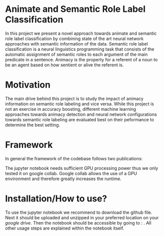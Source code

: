 # Animate and Semantic Role Label Classification
In this project we present a novel approach towards animate and semantic role label classification by combining state of the art neural network approaches 
with semantic information of the data. Semantic role label classification is a neural linguistics programming task that consists of the automatic assignment of semantic roles to each argument of the main predicate in a sentence. Animacy is the property for a referent of a noun to be an agent based on how sentient or alive the referent is.

# Motivation
The main drive behind this project is to study the impact of animacy information on semantic role labeling and vice versa. While this project is not an exercise in accuracy boosting, different machine learning approaches towards animacy detection and neural network configurations towards semantic role labeling are evaluated best on their peformance to determine the best setting. 

# Framework
In general the framework of the codebase follows two publications:

The jupyter notebook needs sufficient GPU processing power thus we only tested it on google collab. Google collab allows the use of a GPU environment and therefore greatly increases the runtime. 

# Installation/How to use?
To use the jupyter notebook we recommend to download the github file.  Next it should be uploaded and unzipped in your preferred location on your *google drive*. Then the notebook should be accessible by going to : . All other usage steps are explained within the notebook itself.
